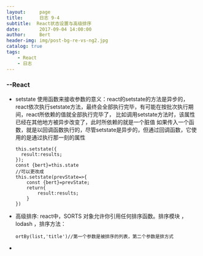 ```yaml
---
layout:     page
title:      日志 9-4
subtitle:  React状态设置与高级排序
date:       2017-09-04 14:00:00
author:     Bert
header-img: img/post-bg-re-vs-ng2.jpg
catalog: true
tags:
    - React
    - 日志
---
```


### --React

- setstate 使用函数来接收参数的意义：react的setstate的方法是异步的，react依次执行setstate方法，最终会全部执行完毕，有可能在按批次执行期间，react所依赖的值就全部执行完毕了，
  比如调用setstate方法时，该属性已经在其他地方被异步改变了，此时所依赖的就是一个脏值
  如果传入一个函数，就是以回调函数执行的，尽管setstate是异步的，但通过回调函数，它使用的是通过执行那一刻的属性

  ```react
  this.setstate({
  	result:results;
  });
  const {bert}=this.state
  //可以更改成
  this.setstate(prevState=>{
      const {bert}=prevState;
      return{
          result:results;
      }
  })
  ```

  

- 高级排序:
  react中，SORTS 对象允许你引用任何排序函数。排序模块 ，lodash ，排序方法：

  ```react
  ortBy(list,'title')//第一个参数是被排序的列表，第二个参数是排方式
  ```

- 